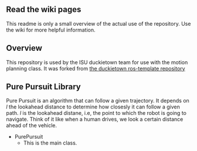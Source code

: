 ## Read the wiki pages
This readme is only a small overview of the actual use of the repository. Use the wiki for more helpful information.

## Overview
This repository is used by the ISU duckietown team for use with the motion planning class. It was forked from [the duckietown ros-template repository](https://github.com/duckietown/template-ros)

## Pure Pursuit Library
Pure Pursuit is an algorithm that can follow a given trajectory. It depends on $l$ the lookahead distance to determine how closesly it can follow a given path. $l$ is the lookahead distane, i.e, the point to which the robot is going to navigate. Think of it like when a human drives, we look a certain distance ahead of the vehicle.

- PurePursuit
    - This is the main class. 